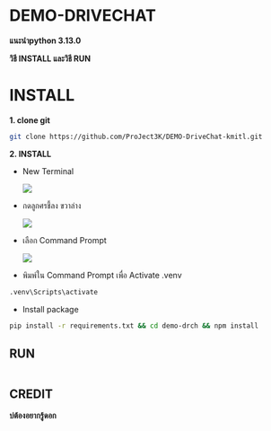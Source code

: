 # DEMO-DRIVECHAT

**แนะนำpython 3.13.0**

**วิธี INSTALL และวิธี RUN**


# INSTALL 

**1. clone git**
``` bash
git clone https://github.com/ProJect3K/DEMO-DriveChat-kmitl.git
```

**2. INSTALL**

- New Terminal

  ![](https://drive.google.com/uc?export=view&id=1gwGcJBp5f_Q9fQ0luyI69tcrecogdFR_)

- กดลูกศรชี้ลง ขวาล่าง

  ![](https://drive.google.com/uc?export=view&id=1B5wOJQuKhBdIXXkE9RVGH6zPEq_lMC9r)

- เลือก Command Prompt

  ![](https://drive.google.com/uc?export=view&id=1VflNrATWNsp8vaRnsAH2XxBQJqHTjuw1)

 
 - พิมพ์ใน Command Prompt เพื่อ Activate .venv
``` bash
.venv\Scripts\activate
```
 
 - Install package
``` bash
pip install -r requirements.txt && cd demo-drch && npm install
```




## RUN

``` bash

```

## CREDIT
**บ่ต้องอยากรู้ดอก**
